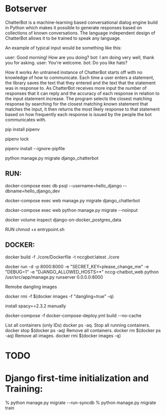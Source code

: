 # Botserver


ChatterBot is a machine-learning based conversational dialog engine build in Python which makes it possible to generate responses based on collections of known conversations. The language independent design of ChatterBot allows it to be trained to speak any language.

An example of typical input would be something like this:

user: Good morning! How are you doing?
bot: I am doing very well, thank you for asking.
user: You're welcome.
bot: Do you like hats?

How it works
An untrained instance of ChatterBot starts off with no knowledge of how to communicate. Each time a user enters a statement, the library saves the text that they entered and the text that the statement was in response to. As ChatterBot receives more input the number of responses that it can reply and the accuracy of each response in relation to the input statement increase. The program selects the closest matching response by searching for the closest matching known statement that matches the input, it then returns the most likely response to that statement based on how frequently each response is issued by the people the bot communicates with.




pip install pipenv

pipenv lock 

pipenv install --ignore-pipfile 

python manage.py migrate django_chatterbot


RUN:
----

docker-compose exec db psql --username=hello_django --dbname=hello_django_dev


docker-compose exec web manage.py migrate django_chatterbot

docker-compose exec web python manage.py migrate --noinput


docker volume inspect django-on-docker_postgres_data




RUN chmod +x entrypoint.sh

DOCKER:
-------

docker build -f ./core/Dockerfile -t nccgbot:latest ./core


docker run -d -p 8000:8000 -e "SECRET_KEY=please_change_me" -e "DEBUG=1" -e "DJANGO_ALLOWED_HOSTS=*" nccg-chatbot_web  python /usr/src/app/manage.py runserver 0.0.0.0:8000


Remobe dangling images 

docker rmi -f $(docker images -f "dangling=true" -q)


install spacy==2.3.2 manually


docker-compose -f docker-compose-deploy.yml build --no-cache




List all containers (only IDs) docker ps -aq.
Stop all running containers. docker stop $(docker ps -aq)
Remove all containers. docker rm $(docker ps -aq)
Remove all images. docker rmi $(docker images -q)


# TODO 



# Django first-time initialization and Training:


% python manage.py migrate --run-syncdb
% python manage.py migrate train


